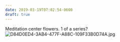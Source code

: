 ```yaml
---
date: 2019-03-19T07:02:54-0600
draft: true
---
```




Meditation center flowers. 1 of a series? ![D84D0ED4-3AB4-477F-A88C-109F33B0D74A.jpg](http://ianwhitney.micro.blog/uploads/2019/a2914a4e8c.jpg)



